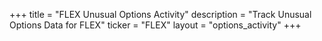 +++
title = "FLEX Unusual Options Activity"
description = "Track Unusual Options Data for FLEX"
ticker = "FLEX"
layout = "options_activity"
+++

